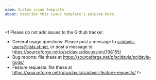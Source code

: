 ```yaml
---
name: Custom issue template
about: Describe this issue template's purpose here.

---
```


<! Please do not add issues to the Github tracker. 
   * General usage questions: Please post a message to scidavis-users@lists.sf.net, or post a message to https://sourceforge.net/p/scidavis/discussion/708155/
   * Bug reports: file these at https://sourceforge.net/p/scidavis/scidavis-bugs/
   * Feature requests: file these at https://sourceforge.net/p/scidavis/scidavis-feature-requests/
!>
